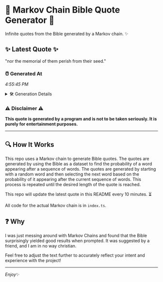 # 📖 Markov Chain Bible Quote Generator 📖

Infinite quotes from the Bible generated by a Markov chain. ✨

## ✨ Latest Quote ✨
"nor the memorial of them perish from their seed."

### ⏰ Generated At
*4:55:45 PM*

<details>
    <summary>🛠️ Generation Details</summary>
    <p>
        <strong>🌱 Seed:</strong> nor<br>
        <strong>🔄 Iterations:</strong> 8<br>
        <strong>📜 Context History:</strong><br>[ nor ]: the<br>[ nor, the ]: memorial<br>[ nor, the, memorial ]: of<br>[ nor, the, memorial, of ]: them<br>[ nor, the, memorial, of, them ]: perish<br>[ nor, the, memorial, of, them, perish ]: from<br>[ the, memorial, of, them, perish, from ]: their<br>[ memorial, of, them, perish, from, their ]: seed.<br>
    </p>
</details>

### ⚠️ Disclaimer ⚠️
**This quote is generated by a program and is not to be taken seriously. It is purely for entertainment purposes.**

---

## 🔍 How It Works

This repo uses a Markov chain to generate Bible quotes. The quotes are generated by using the Bible as a dataset to find the probability of a word appearing after a sequence of words. The quotes are generated by starting with a random word and then selecting the next word based on the probability of it appearing after the current sequence of words. This process is repeated until the desired length of the quote is reached.

This repo will update the latest quote in this README every 10 minutes. ⏳

All code for the actual Markov chain is in `index.ts`.

## ❓ Why

I was just messing around with Markov Chains and found that the Bible surprisingly yielded good results when prompted. 
It was suggested by a friend, and I am in no way christian.

Feel free to adjust the text further to accurately reflect your intent and experience with the project!

---

*Enjoy*✨
